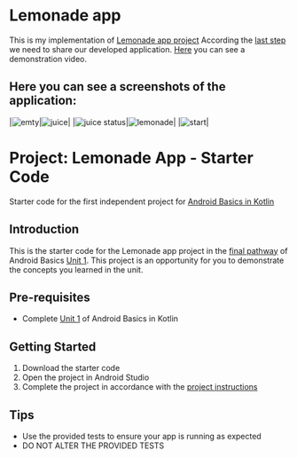 # Lemonade app

This is my implementation of
[Lemonade app project](https://developer.android.com/codelabs/basic-android-kotlin-training-project-lemonade)
According the [last step](https://developer.android.com/codelabs/basic-android-kotlin-training-project-lemonade?continue=https%3A%2F%2Fdeveloper.android.com%2Fcourses%2Fpathways%2Fandroid-basics-kotlin-four%23codelab-https%3A%2F%2Fdeveloper.android.com%2Fcodelabs%2Fbasic-android-kotlin-training-project-lemonade#7) we need to share our developed application. 
[Here](https://www.tiktok.com/@georgenaumov915/video/7042122169811291398) you can see a demonstration video. 

## Here you can see a screenshots of the application: 
|![emty](screenshots/emty.png)|![juice](screenshots/juice.png)|
|![juice status](screenshots/juice_status.png)|![lemonade](screenshots/lemonade.png)|
|![start](screenshots/start.png)|

Project: Lemonade App - Starter Code
==================================

Starter code for the first independent project for [Android Basics in Kotlin](https://developer.android.com/courses/android-basics-kotlin/course)

Introduction
------------

This is the starter code for the Lemonade app project in the [final pathway](https://developer.android.com/courses/pathways/android-basics-kotlin-four) of Android Basics [Unit 1](https://developer.android.com/courses/android-basics-kotlin/unit-1). This project is an opportunity for you to demonstrate the concepts you learned in the unit.

Pre-requisites
--------------

- Complete [Unit 1](https://developer.android.com/courses/android-basics-kotlin/unit-1) of Android Basics in Kotlin

Getting Started
---------------

1. Download the starter code
2. Open the project in Android Studio
3. Complete the project in accordance with the [project instructions](https://developer.android.com/codelabs/basic-android-kotlin-training-project-lemonade)

Tips
----

- Use the provided tests to ensure your app is running as expected
- DO NOT ALTER THE PROVIDED TESTS
